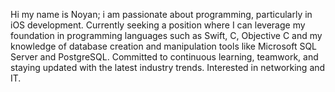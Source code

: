 Hi my name is Noyan;
i am passionate about programming, particularly in iOS development. 
Currently seeking a position where I can leverage my foundation in programming languages such as Swift, C, Objective C and my knowledge of database creation and manipulation tools like Microsoft SQL Server and PostgreSQL.
Committed to continuous learning, teamwork, and staying updated with the latest industry trends. 
Interested in networking and IT.
